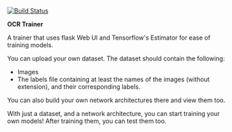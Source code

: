 [![Build Status](https://travis-ci.com/selcouthlyBlue/Tensorflow-OCR-Trainer.svg?branch=master)](https://travis-ci.com/selcouthlyBlue/Tensorflow-OCR-Trainer)

**OCR Trainer**

A trainer that uses flask Web UI and Tensorflow's Estimator for ease of training models.

You can upload your own dataset. The dataset should contain the following:

- Images
- The labels file containing at least the names of the images (without extension), and their corresponding labels.

You can also build your own network architectures there and view them too. 

With just a dataset, and a network architecture, you can start training your own models! After training them, you can test them too.

